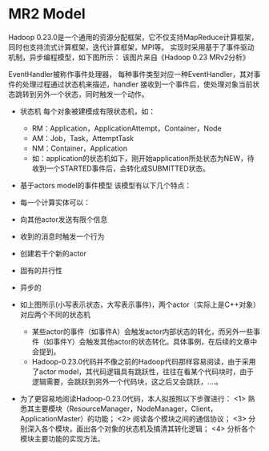 # MR2 Model

 Hadoop 0.23.0是一个通用的资源分配框架，它不仅支持MapReduce计算框架，同时也支持流式计算框架，迭代计算框架，MPI等。
 实现时采用基于了事件驱动机制，异步编程模型，如下图所示：
该图片来自《Hadoop 0.23 MRv2分析》

EventHandler被称作事件处理器， 每种事件类型对应一种EventHandler，其对事件的处理过程通过状态机来描述，handler 接收到一个事件后，使处理对象当前状态跳转到另外一个状态，同时触发一个动作。

* 状态机 
每个对象被建模成有限状态机，如：
  * RM：Application，ApplicationAttempt，Container，Node
  * AM：Job，Task，AttemptTask
  * NM：Container，Application
  * 如：application的状态机如下，刚开始application所处状态为NEW，待收到一个STARTED事件后，会转化成SUBMITTED状态。

*  基于actors model的事件模型
该模型有以下几个特点：
  * 每一个计算实体可以：
  *  向其他actor发送有限个信息
  * 收到的消息时触发一个行为
  * 创建若干个新的actor
  * 固有的并行性
  * 异步的

* 如上图所示(小写表示状态，大写表示事件)，两个actor（实际上是C++对象）对应两个不同的状态机
  * 某些actor的事件（如事件A）会触发actor内部状态的转化，而另外一些事件（如事件Y）会触发其他actor的状态转化。具体事例，在后续的文章中会提到。
  * Hadoop-0.23.0代码并不像之前的Hadoop代码那样容易阅读，由于采用了actor model，其代码逻辑具有跳跃性，往往在看某个代码块时，由于逻辑需要，会跳跃到另外一个代码块，这之后又会跳跃，….。

* 为了更容易地阅读Hadoop-0.23.0代码，本人拟按照以下步骤进行：
<1> 熟悉其主要模块（ResourceManager，NodeManager，Client，ApplicationMaster）的功能；
<2> 阅读各个模块之间的通信协议；
<3> 分别深入各个模块，画出各个对象的状态机及搞清其转化逻辑；
<4> 分析各个模块主要功能的实现方法。
